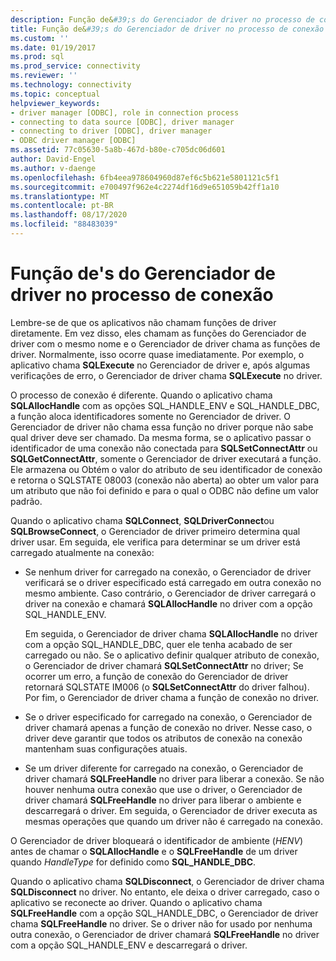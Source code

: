 ```yaml
---
description: Função de&#39;s do Gerenciador de driver no processo de conexão
title: Função de&#39;s do Gerenciador de driver no processo de conexão | Microsoft Docs
ms.custom: ''
ms.date: 01/19/2017
ms.prod: sql
ms.prod_service: connectivity
ms.reviewer: ''
ms.technology: connectivity
ms.topic: conceptual
helpviewer_keywords:
- driver manager [ODBC], role in connection process
- connecting to data source [ODBC], driver manager
- connecting to driver [ODBC], driver manager
- ODBC driver manager [ODBC]
ms.assetid: 77c05630-5a8b-467d-b80e-c705dc06d601
author: David-Engel
ms.author: v-daenge
ms.openlocfilehash: 6fb4eea978604960d87ef6c5b621e5801121c5f1
ms.sourcegitcommit: e700497f962e4c2274df16d9e651059b42ff1a10
ms.translationtype: MT
ms.contentlocale: pt-BR
ms.lasthandoff: 08/17/2020
ms.locfileid: "88483039"
---
```

# <a name="driver-manager39s-role-in-the-connection-process"></a>Função de&#39;s do Gerenciador de driver no processo de conexão
Lembre-se de que os aplicativos não chamam funções de driver diretamente. Em vez disso, eles chamam as funções do Gerenciador de driver com o mesmo nome e o Gerenciador de driver chama as funções de driver. Normalmente, isso ocorre quase imediatamente. Por exemplo, o aplicativo chama **SQLExecute** no Gerenciador de driver e, após algumas verificações de erro, o Gerenciador de driver chama **SQLExecute** no driver.  
  
 O processo de conexão é diferente. Quando o aplicativo chama **SQLAllocHandle** com as opções SQL_HANDLE_ENV e SQL_HANDLE_DBC, a função aloca identificadores somente no Gerenciador de driver. O Gerenciador de driver não chama essa função no driver porque não sabe qual driver deve ser chamado. Da mesma forma, se o aplicativo passar o identificador de uma conexão não conectada para **SQLSetConnectAttr** ou **SQLGetConnectAttr**, somente o Gerenciador de driver executará a função. Ele armazena ou Obtém o valor do atributo de seu identificador de conexão e retorna o SQLSTATE 08003 (conexão não aberta) ao obter um valor para um atributo que não foi definido e para o qual o ODBC não define um valor padrão.  
  
 Quando o aplicativo chama **SQLConnect**, **SQLDriverConnect**ou **SQLBrowseConnect**, o Gerenciador de driver primeiro determina qual driver usar. Em seguida, ele verifica para determinar se um driver está carregado atualmente na conexão:  
  
-   Se nenhum driver for carregado na conexão, o Gerenciador de driver verificará se o driver especificado está carregado em outra conexão no mesmo ambiente. Caso contrário, o Gerenciador de driver carregará o driver na conexão e chamará **SQLAllocHandle** no driver com a opção SQL_HANDLE_ENV.  
  
     Em seguida, o Gerenciador de driver chama **SQLAllocHandle** no driver com a opção SQL_HANDLE_DBC, quer ele tenha acabado de ser carregado ou não. Se o aplicativo definir qualquer atributo de conexão, o Gerenciador de driver chamará **SQLSetConnectAttr** no driver; Se ocorrer um erro, a função de conexão do Gerenciador de driver retornará SQLSTATE IM006 (o **SQLSetConnectAttr** do driver falhou). Por fim, o Gerenciador de driver chama a função de conexão no driver.  
  
-   Se o driver especificado for carregado na conexão, o Gerenciador de driver chamará apenas a função de conexão no driver. Nesse caso, o driver deve garantir que todos os atributos de conexão na conexão mantenham suas configurações atuais.  
  
-   Se um driver diferente for carregado na conexão, o Gerenciador de driver chamará **SQLFreeHandle** no driver para liberar a conexão. Se não houver nenhuma outra conexão que use o driver, o Gerenciador de driver chamará **SQLFreeHandle** no driver para liberar o ambiente e descarregará o driver. Em seguida, o Gerenciador de driver executa as mesmas operações que quando um driver não é carregado na conexão.  
  
 O Gerenciador de driver bloqueará o identificador de ambiente (*HENV*) antes de chamar o **SQLAllocHandle** e o **SQLFreeHandle** de um driver quando *HandleType* for definido como **SQL_HANDLE_DBC**.  
  
 Quando o aplicativo chama **SQLDisconnect**, o Gerenciador de driver chama **SQLDisconnect** no driver. No entanto, ele deixa o driver carregado, caso o aplicativo se reconecte ao driver. Quando o aplicativo chama **SQLFreeHandle** com a opção SQL_HANDLE_DBC, o Gerenciador de driver chama **SQLFreeHandle** no driver. Se o driver não for usado por nenhuma outra conexão, o Gerenciador de driver chamará **SQLFreeHandle** no driver com a opção SQL_HANDLE_ENV e descarregará o driver.
